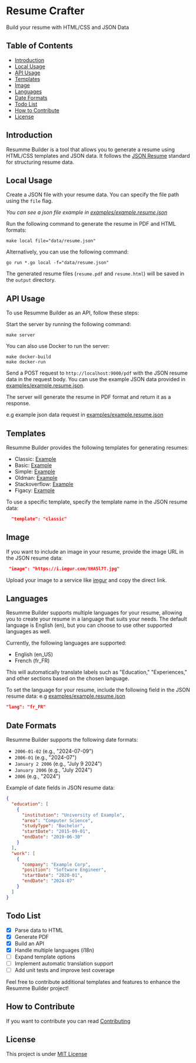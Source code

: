 # Resume Crafter

Build your resume with HTML/CSS and JSON Data

## Table of Contents

- [Introduction](#introduction)
- [Local Usage](#local-usage)
- [API Usage](#api-usage)
- [Templates](#templates)
- [Image](#image)
- [Languages](#languages)
- [Date Formats](#date-formats)
- [Todo List](#todo-list)
- [How to Contribute](#how-to-contribute)
- [License](#license)

## Introduction

Resumme Builder is a tool that allows you to generate a resume using HTML/CSS templates and JSON data.
It follows the [JSON Resume](https://jsonresume.org/) standard for structuring resume data.

## Local Usage

Create a JSON file with your resume data. You can specify the file path using the `file` flag.

<i>You can see a json file example in [examples/example.resume.json](examples/example.resume.json)</i>

Run the following command to generate the resume in PDF and HTML formats:

```shell
make local file="data/resume.json"
```

Alternatively, you can use the following command:

```shell
go run *.go local -f="data/resume.json"
```

The generated resume files (`resume.pdf` and `resume.html`) will be saved in the `output` directory.

## API Usage

To use Resumme Builder as an API, follow these steps:

Start the server by running the following command:

```
make server
```

You can also use Docker to run the server:

```
make docker-build
make docker-run
```

Send a POST request to `http://localhost:9000/pdf` with the JSON resume data in the request body.
You can use the example JSON data provided in [examples/example.resume.json](examples/example.resume.json).

The server will generate the resume in PDF format and return it as a response.

e.g example json data request in [examples/example.resume.json](examples/example.resume.json)

## Templates

Resumme Builder provides the following templates for generating resumes:

- Classic: [Example](examples/example.classic.pdf)
- Basic: [Example](examples/example.basic.pdf)
- Simple: [Example](examples/example.simple.pdf)
- Oldman: [Example](examples/example.oldman.pdf)
- Stackoverflow: [Example](examples/example.stackoverflow.pdf)
- Figacy: [Example](examples/example.figacy.pdf)

To use a specific template, specify the template name in the JSON resume data:

```json
  "template": "classic"
```

## Image

If you want to include an image in your resume, provide the image URL in the JSON resume data:

```json
 "image": "https://i.imgur.com/tHA5l7T.jpg"
```

Upload your image to a service like [imgur](https://imgur.com/) and copy the direct link.

## Languages

Resumme Builder supports multiple languages for your resume, allowing you to create your resume in a language that suits
your needs. The default language is English (en), but you can choose to use other supported languages as well.

Currently, the following languages are supported:

- English (en_US)
- French (fr_FR)

This will automatically translate labels such as "Education," "Experiences," and other sections based on the chosen
language.

To set the language for your resume, include the following field in the JSON resume data:
e.g [examples/example.resume.json](examples/example.resume.json)

```json
"lang": "fr_FR"
```

## Date Formats

Resumme Builder supports the following date formats:

- `2006-01-02` (e.g., "2024-07-09")
- `2006-01` (e.g., "2024-07")
- `January 2 2006` (e.g., "July 9 2024")
- `January 2006` (e.g., "July 2024")
- `2006` (e.g., "2024")

Example of date fields in JSON resume data:

```json
{
  "education": [
    {
      "institution": "University of Example",
      "area": "Computer Science",
      "studyType": "Bachelor",
      "startDate": "2015-09-01",
      "endDate": "2019-06-30"
    }
  ],
  "work": [
    {
      "company": "Example Corp",
      "position": "Software Engineer",
      "startDate": "2020-01",
      "endDate": "2024-07"
    }
  ]
}
```

## Todo List

- [x] Parse data to HTML
- [x] Generate PDF
- [x] Build an API
- [x] Handle multiple languages (i18n)
- [ ] Expand template options
- [ ] Implement automatic translation support
- [ ] Add unit tests and improve test coverage

Feel free to contribute additional templates and features to enhance the Resumme Builder project!

## How to Contribute

If you want to contribute you can read [Contributing](CONTRIBUTING.md)

## License

This project is under [MIT License](LICENSE)
